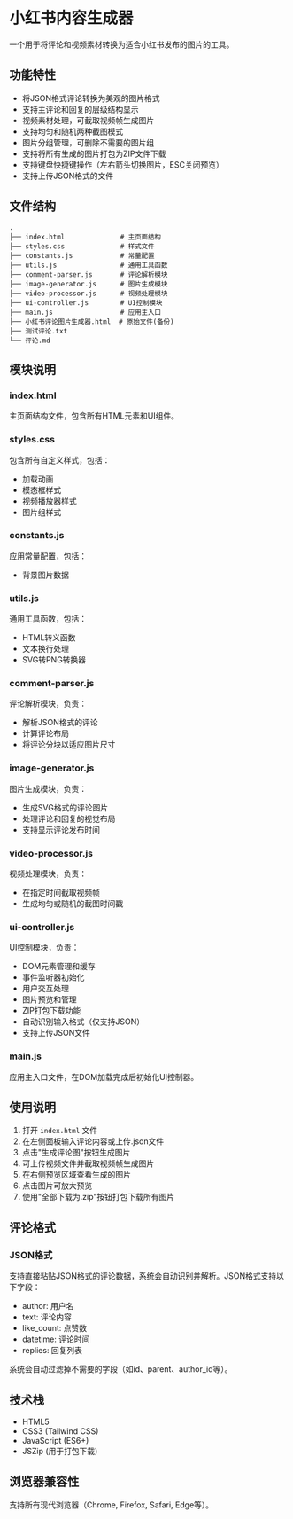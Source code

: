 # 小红书内容生成器

一个用于将评论和视频素材转换为适合小红书发布的图片的工具。

## 功能特性

- 将JSON格式评论转换为美观的图片格式
- 支持主评论和回复的层级结构显示
- 视频素材处理，可截取视频帧生成图片
- 支持均匀和随机两种截图模式
- 图片分组管理，可删除不需要的图片组
- 支持将所有生成的图片打包为ZIP文件下载
- 支持键盘快捷键操作（左右箭头切换图片，ESC关闭预览）
- 支持上传JSON格式的文件

## 文件结构

```
.
├── index.html              # 主页面结构
├── styles.css              # 样式文件
├── constants.js            # 常量配置
├── utils.js                # 通用工具函数
├── comment-parser.js       # 评论解析模块
├── image-generator.js      # 图片生成模块
├── video-processor.js      # 视频处理模块
├── ui-controller.js        # UI控制模块
├── main.js                 # 应用主入口
├── 小红书评论图片生成器.html  # 原始文件(备份)
├── 测试评论.txt
└── 评论.md
```

## 模块说明

### index.html
主页面结构文件，包含所有HTML元素和UI组件。

### styles.css
包含所有自定义样式，包括：
- 加载动画
- 模态框样式
- 视频播放器样式
- 图片组样式

### constants.js
应用常量配置，包括：
- 背景图片数据

### utils.js
通用工具函数，包括：
- HTML转义函数
- 文本换行处理
- SVG转PNG转换器

### comment-parser.js
评论解析模块，负责：
- 解析JSON格式的评论
- 计算评论布局
- 将评论分块以适应图片尺寸

### image-generator.js
图片生成模块，负责：
- 生成SVG格式的评论图片
- 处理评论和回复的视觉布局
- 支持显示评论发布时间

### video-processor.js
视频处理模块，负责：
- 在指定时间截取视频帧
- 生成均匀或随机的截图时间戳

### ui-controller.js
UI控制模块，负责：
- DOM元素管理和缓存
- 事件监听器初始化
- 用户交互处理
- 图片预览和管理
- ZIP打包下载功能
- 自动识别输入格式（仅支持JSON）
- 支持上传JSON文件

### main.js
应用主入口文件，在DOM加载完成后初始化UI控制器。

## 使用说明

1. 打开 `index.html` 文件
2. 在左侧面板输入评论内容或上传.json文件
3. 点击"生成评论图"按钮生成图片
4. 可上传视频文件并截取视频帧生成图片
5. 在右侧预览区域查看生成的图片
6. 点击图片可放大预览
7. 使用"全部下载为.zip"按钮打包下载所有图片

## 评论格式

### JSON格式
支持直接粘贴JSON格式的评论数据，系统会自动识别并解析。JSON格式支持以下字段：
- author: 用户名
- text: 评论内容
- like_count: 点赞数
- datetime: 评论时间
- replies: 回复列表

系统会自动过滤掉不需要的字段（如id、parent、author_id等）。

## 技术栈

- HTML5
- CSS3 (Tailwind CSS)
- JavaScript (ES6+)
- JSZip (用于打包下载)

## 浏览器兼容性

支持所有现代浏览器（Chrome, Firefox, Safari, Edge等）。